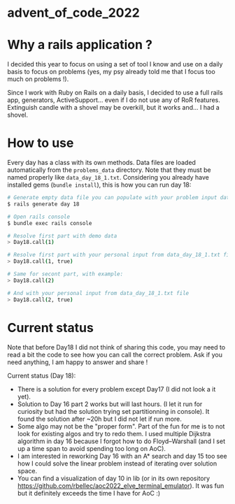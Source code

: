 # advent_of_code_2022

# Why a rails application ?
I decided this year to focus on using a set of tool I know and use on a daily basis to focus
on problems (yes, my psy already told me that I focus too much on problems !).

Since I work with Ruby on Rails on a daily basis, I decided to use a full rails app, generators, ActiveSupport...
even if I do not use any of RoR features. Extinguish candle with a shovel may be overkill, but it works and... I had a shovel.

# How to use

Every day has a class with its own methods. Data files are loaded automatically from the `problems_data` directory.
Note that they must be named properly like `data_day_18_1.txt`. Considering you already have installed gems (`bundle install`), this is how you can run day 18:

```sh
# Generate empty data file you can populate with your problem input data
$ rails generate day 18

# Open rails console
$ bundle exec rails console

# Resolve first part with demo data
> Day18.call(1)

# Resolve first part with your personal input from data_day_18_1.txt file
> Day18.call(1, true)

# Same for secont part, with example:
> Day18.call(2)

# And with your personal input from data_day_18_1.txt file
> Day18.call(2, true)

```

# Current status
Note that before Day18 I did not think of sharing this code, you may need to read a bit the code to see how you can
call the correct problem. Ask if you need anything, I am happy to answer and share !

Current status (Day 18):

- There is a solution for every problem except Day17 (I did not look a it yet).
- Solution to Day 16 part 2 works but will last hours. (I let it run for curiosity but had the solution trying set partitionning in console). It found the solution after ~20h but I did not let if run more.
- Some algo may not be the "proper form". Part of the fun for me is to not look for existing algos and try to redo
them. I used multiple Dijkstra algorithm in day 16 because I forgot how to do Floyd–Warshall (and I set up a time span to avoid spending too long on AoC).
- I am interested in reworking Day 16 with an A* search and day 15 too see how I could solve the linear problem instead of
iterating over solution space.
- You can find a visualization of day 10 in lib (or in its own repository https://github.com/rbellec/aoc2022_elve_terminal_emulator). It was fun but it definitely exceeds the time I have for AoC :)


